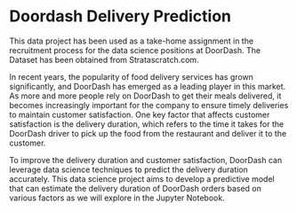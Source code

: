 # Doordash Delivery Prediction
This data project has been used as a take-home assignment in the recruitment process for the data science positions at DoorDash. The Dataset has been obtained from Stratascratch.com.

In recent years, the popularity of food delivery services has grown significantly, and DoorDash has emerged as a leading player in this market. As more and more people rely on DoorDash to get their meals delivered, it becomes increasingly important for the company to ensure timely deliveries to maintain customer satisfaction. One key factor that affects customer satisfaction is the delivery duration, which refers to the time it takes for the DoorDash driver to pick up the food from the restaurant and deliver it to the customer.

To improve the delivery duration and customer satisfaction, DoorDash can leverage data science techniques to predict the delivery duration accurately. This data science project aims to develop a predictive model that can estimate the delivery duration of DoorDash orders based on various factors as we will explore in the Jupyter Notebook.
